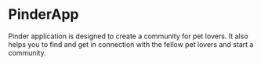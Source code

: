 # PinderApp
Pinder application is designed to create a community for pet lovers. It also helps you to find and get in connection with the fellow pet lovers and start a community.
